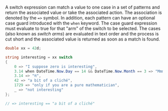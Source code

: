 A switch expression can match a value to one case in a set of patterns and return the associated value or take the associated action. The association is denoted by the `=>` symbol. In addition, each pattern can have an optional case guard introduced with the `when` keyword. The case guard expression must evaluate to true for that "arm" of the switch to be selected. The cases (also known as _switch arms_) are evaluated in text order and the process is cut short and the associated value is returned as soon as a match is found.

```csharp
double xx = 42d;

string interesting = xx switch
{
    0 => "I suppose zero is interesting",
    3.14 when DateTime.Now.Day == 14 && DateTime.Now.Month == 3 => "Mmm pie!",
    3.14 => "π",
    42 => "a bit of a cliché",
    1729 => "only if you are a pure mathematician",
    _ => "not interesting"
};

// => interesting == "a bit of a cliché"
```